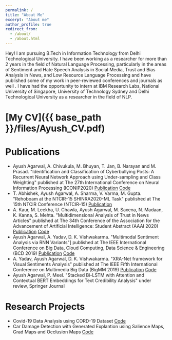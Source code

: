 ```yaml
---
permalink: /
title: "About Me"
excerpt: "About me"
author_profile: true
redirect_from: 
  - /about/
  - /about.html
---
```


Hey! I am pursuing B.Tech in Information Technology from Delhi Technological University. I have been working as a researcher for more than 2 years in the field of Natural Language Processing, particularly in the areas of Sentiment and Hate Speech Analysis in Social Media, Trust and Bias Analysis in News, and Low Resource Language Processing and have  published some of my work in peer-reviewed conferences and journals as well . I have had the opportunity to intern at IBM Research Labs, National University of Singapore, University of Technology Sydney and Delhi Technological University as a researcher in the field of NLP.


# [My CV]({{ base_path }}/files/Ayush_CV.pdf)


# Publications
* Ayush Agarwal, A. Chivukula, M. Bhuyan, T. Jan, B. Narayan and M. Prasad. "Identification and Classification of Cyberbullying Posts: A Recurrent Neural Network Approach using Under-sampling and Class Weighting" published at The 27th International Conference on Neural Information Processing (ICONIP2020) [Publication](https://link.springer.com/chapter/10.1007/978-3-030-63823-8_14) [Code](https://github.com/sherlock42/Cyberbullying-Analysis)
* T. Abhishek,  Ayush Agarwal, A. Sharma, V. Varma, M. Gupta. "Rehoboam at the NTCIR-15 SHINRA2020-ML Task" published at The 15th NTCIR Conference (NTCIR-15) [Publication](http://research.nii.ac.jp/ntcir/workshop/OnlineProceedings15/pdf/ntcir/04-NTCIR15-SHINRA-AbhishekT.pdf)
* A. Kaur, M. Leekha, U. Chawla, Ayush Agarwal, M. Saxena, N. Madaan, K. Kanna, S. Mehta. "Multidimensional Analysis of Trust in News
Articles" published at The 34th Conference of the Association for the Advancement of Artificial Intelligence: Student Abstract (AAAI 2020) [Publication](https://144.208.67.177/ojs/index.php/AAAI/article/view/7191) [Code](https://github.com/sherlock42/NewsBiasDetection)
* Ayush Agarwal, A. Yadav, D. K. Vishwakarma. "Multimodal Sentiment Analysis via RNN Variants"] published at The IEEE International Conference on Big Data, Cloud Computing, Data Science & Engineering (BCD 2019) [Publication](https://ieeexplore.ieee.org/abstract/document/8885108/) [Code](https://github.com/sherlock42/Multimodal-Sentiment-Analysis)
* A. Yadav, Ayush Agarwal, D. K. Vishwakarma. "XRA-Net framework for Visual Sentiments Analysis" published at The IEEE Fifth International Conference on Multimedia Big Data (BigMM 2019) [Publication](https://ieeexplore.ieee.org/abstract/document/8919315/) [Code](https://github.com/sherlock42/Visual-Sentiment-Analysis-Research-Project)  
* Ayush Agarwal, P. Meel. "Stacked Bi-LSTM with Attention and Contextual BERT Embeddings for Text Credibility Analysis" under review, Springer Journal 


# Research Projects
* Covid-19 Data Analysis using CORD-19 Dataset [Code](https://github.com/sherlock42/Covid-19-Data-Analysis)
* Car Damage Detection with Generated Explantion using Salience Maps, Grad Maps and Occlusion Maps [Code](https://github.com/sherlock42/Covid-19-Data-Analysis)
